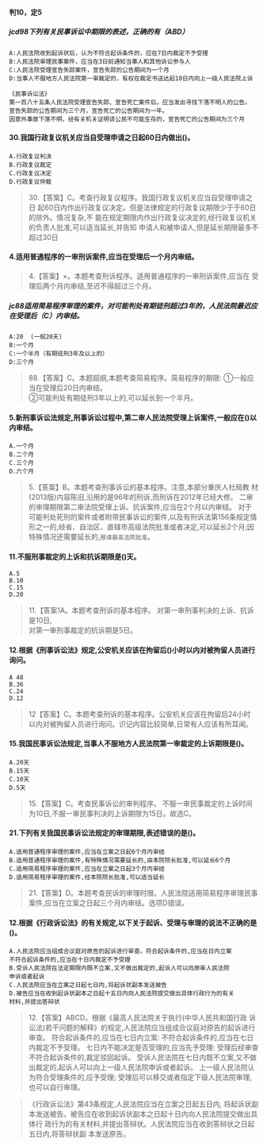 #### 判10，定5

##### jcd98下列有关民事诉讼中期限的表述，正确的有（ABD）
    A:人民法院收到起诉状后，认为不符合起诉条件的，应在7日内裁定不予受理
    B:人民法院审理民事案件，应当在3日前通知当事人和其他诉讼参与人
    C:人民法院受理宣告失踪案件，宣告失踪的公告期间为一个月
    D:当事人不服地方人民法院第一审裁定的，有权在裁定书送达起10日内向上一级人民法院上诉
    
    《民事诉讼法》
    第一百八十五条人民法院受理宣告失踪、宣告死亡案件后，应当发出寻找下落不明人的公告。
    宣告失踪的公告期间为三个月，宣告死亡的公告期间为一年。
    因意外事故下落不明，经有关机关证明该公民不可能生存的，宣告死亡的公告期间为三个月
    
#### 30.我国行政复议机关应当自受理申请之日起60日内做出()。
    A.行政复议判决
    B.行政复议裁定
    C.行政复议决定
    D.行政复议仲裁
>   30.【答案】C。考查行政复议程序。我国行政复议机关应当自受理申请之日
    起60日内作出行政复议决定。但是法律规定的行政复议期限少于于60日的除外。情况复杂,不
    能在规定期限内作出行政复议决定的,经行政复议机关的负责人批准,可以适当延长,并告知
    申请人和被申请人,但是延长期限最多不超过30日



#### 4.适用普通程序的一审刑诉案件,应当在受理后一个月内审结。
>   4.【答案】×。本题考查刑诉程序。适用普通程序的一审刑诉案件,应当在
    受理后两个月内审结,至迟不得超过三个月。

##### jc88适用简易程序审理的案件，对可能判处有期徒刑超过3年的，人民法院最迟应在受理后（C）内审结。
    A:20  (一般20天)
    B:一个月
    C:一个半月（有期徒刑3年及以上的）
    D:三个月
>   88.【答案】C。本题超纲,本题考查简易程序。简易程序的期限:
①一般应当在受理后20日内审结。   
②可能判处有期徒刑3年以上的,可以延长到一个半月。  

#### 5.新刑事诉讼法规定,刑事诉讼过程中,第二审人民法院受理上诉案件,一般应在()以内审结。
    A.一个月
    B.二个月
    C.三个月
    D.六个月
>   5.【答案】B。本题考查刑事诉讼的基本程序。注意,本部分重庆人社局教
    材(2013版)内容陈旧,沿用的是96年的刑诉,而刑诉在2012年已经大修。
    二审的审理期限第二审法院受理上诉、抗诉案件,应当在2个月以内审结。
    对于可能判处死刑的案件或者附带民事诉讼的案件,以及有刑诉法第156条规定情形之一的,经省、自治区、直辖市高级法院批准或者决定,可以延长2个月;因特殊情况还需要延长的,`报请最高法院批准`。

#### 11.不服刑事裁定的上诉和抗诉期限是()天。
    A.5
    B.10
    C.15
    D.20
>   11.【答案1A。本题考查刑诉的基本程序。
对第一审刑事判决的上诉、抗诉是10日,  
对第一审刑事裁定的抗诉期是5日。  


#### 12.根据《刑事诉讼法》规定,公安机关应该在拘留后()小时以内对被拘留人员进行询问。
    A 48
    B.36
    C.24
    D.12
>   12【答案】C。本题考查刑诉的基本程序。公安机关应该在拘留后24小时
    以内对被拘留人员进行询问。识记内容比较简单,日常有人应该有所耳闻。

#### 15.我国民事诉讼法规定,当事人不服地方人民法院第一审裁定的上诉期限是()。
    A.20天
    B.15天
    C.10天
    D.5天
>   15.【答案】C。考查民事诉讼的审判程序。
不服一审民事裁定的上诉时间为10日,不服一审民事判决的上诉期限为15日。故选C。


#### 21.下列有关我国民事诉讼法规定的审理期限,表述错误的是()。
    A.适用普通程序审理的案件,应当在立案之日起6个月内审结
    B.适用普通程序审理的案件,有特殊情况需要延长的,由本院院长批准,可以延长6个月
    C.适用简易程序审理的案件,应当在立案之日起3个月内审结
    D.适用简易程序审理的案件,经本院院长批准,可以适当延长
>   21.【答案】D。本题考查民诉的审理时限。人民法院适用简易程序审理民事
    案件,应当在立案之日起三个月内审结。选项D错误。



#### 12.根据《行政诉讼法》的有关规定,以下关于起诉、受理与审理的说法不正确的是()。
    A.人民法院应当组成合议庭对原告的起诉进行审查。符合起诉条件的,应当在日内立案
    不符合起诉条件的,应当在十日内裁定不予受理
    B.受诉人民法院在法定期限内既不立案,又不做出裁定的,起诉人可以向原审人民法院
    申诉或者起诉
    C.人民法院应当在立案之日起七日内,将起诉状副本发送被告
    D.被告应当在收到起诉状副本之日起十五日内向人民法院提交做出具体行政行为的有关
    材料,并提出答辩状
>   12.【答案】ABCD。根据《最高人民法院关于执行(中华人民共和国行政
    诉讼法)若干问题的解释》的规定,人民法院应当组成合议庭对原告的起诉进行审查。
    符合起诉条件的,应当在七日内立案:
    不符合起诉条件的,应当在七日内裁定不予受理。
    七日内不能决定是否受理的,应当先予受理:
    受理后经审查不符合起诉条件的,裁定驳回起诉。
    受诉人民法院在七日内既不立案,又不做出裁定的,起诉人可以向上一级人民法院申诉或者起诉。
    上一级人民法院认为符合受理条件的,应予受理;
    受理后可以移交或者指定下级人民法院审理,也可以自行审理。
    
>   《行政诉讼法》第43条规定,人民法院应当在立案之日起五日内,
    将起诉状副本发送被告。被告应在收到起诉状副本之日起十日内向人民法院提交做出具体行
    政行为的有关材料,并提出答辩状。人民法院应当在收到答辩状之日起五日内,将答辩状副
    本发送原告。








